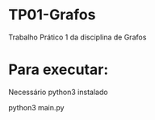 # TP01-Grafos
Trabalho Prático 1 da disciplina de Grafos

# Para executar:
Necessário python3 instalado

python3 main.py
